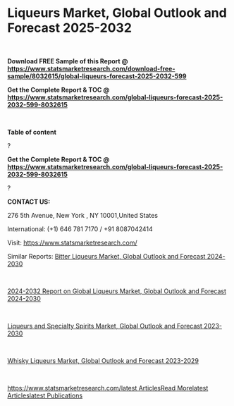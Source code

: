 <h1>Liqueurs Market, Global Outlook and Forecast 2025-2032</h1><br/><p><strong>Download FREE Sample of this Report @ <a href="https://www.statsmarketresearch.com/download-free-sample/8032615/global-liqueurs-forecast-2025-2032-599">https://www.statsmarketresearch.com/download-free-sample/8032615/global-liqueurs-forecast-2025-2032-599</a></strong></p>
 
 
 
 <div><b>Get the Complete Report & TOC @ <a href="https://www.statsmarketresearch.com/global-liqueurs-forecast-2025-2032-599-8032615">https://www.statsmarketresearch.com/global-liqueurs-forecast-2025-2032-599-8032615</a></b></div>
 
 
 
 <p><br />
 
 <b>Table of content</b></p>
 
 
 
 <p>? </p>
 
 
 
 <div><b>Get the Complete Report & TOC @ <a href="https://www.statsmarketresearch.com/global-liqueurs-forecast-2025-2032-599-8032615">https://www.statsmarketresearch.com/global-liqueurs-forecast-2025-2032-599-8032615</a></b></div>
 
 
 
 <p>? </p>
 
 
 
 <p><b>CONTACT US:</b><br />
 
 276 5th Avenue, New York , NY 10001,United States<br />
 
 International: (+1) 646 781 7170 / +91 8087042414<br />
 
 Visit: <a href="https://www.statsmarketresearch.com/">https://www.statsmarketresearch.com/</a><br />
 
 Similar Reports: <a href="https://www.statsmarketresearch.com/global-liqueurs-forecast-2025-2032-599-8032615">Bitter Liqueurs Market, Global Outlook and Forecast 2024-2030</a><br />
 
 <br />
 
 <a href="https://www.statsmarketresearch.com/global-liqueurs-forecast-2025-2032-599-8032615">2024-2032 Report on Global Liqueurs Market, Global Outlook and Forecast 2024-2030</a><br />
 
 <br />
 
 <a href="https://www.statsmarketresearch.com/global-liqueurs-forecast-2025-2032-599-8032615">Liqueurs and Specialty Spirits Market, Global Outlook and Forecast 2023-2030</a><br />
 
 <br />
 
 <a href="https://www.statsmarketresearch.com/global-liqueurs-forecast-2025-2032-599-8032615">Whisky Liqueurs Market, Global Outlook and Forecast 2023-2029</a><br />
 
 <br />
 
 <a href="https://gyeongbokgung.com">https://www.statsmarketresearch.com/</a><a href="https://hallyeomaritime.com">latest Articles</a><a href="https://jingwansa.com">Read More</a><a href="https://nguoiviet.jp/">latest Articles</a><a href="https://www.intelmarketresearch.com/">latest Publications</a></p>